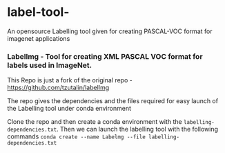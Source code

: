 # label-tool-
An opensource Labelling tool given for creating PASCAL-VOC format for imagenet applications
### Labellmg - Tool for creating XML PASCAL VOC format for labels used in ImageNet.

This Repo is just a fork of the original repo - https://github.com/tzutalin/labelImg 

The repo gives the dependencies and the files required for easy launch of the Labelling tool under conda environment

Clone the repo and then create a conda environment with the `labelling-dependencies.txt`. Then we can launch the labelling tool with the following commands
`
conda create --name Labelmg --file labelling-dependencies.txt
`

